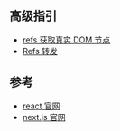 ## 高级指引

- [refs 获取真实 DOM 节点](./高级指引/refs获取真实DOM节点.md)
- [Refs 转发](./高级指引/Refs转发.md)

## 参考

- [react 官网](https://zh-hans.reactjs.org/)
- [next.js 官网](https://www.nextjs.cn/)
